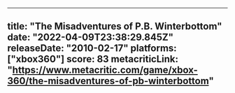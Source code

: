 
---
title: "The Misadventures of P.B. Winterbottom"
date: "2022-04-09T23:38:29.845Z"
releaseDate: "2010-02-17"
platforms: ["xbox360"]
score: 83
metacriticLink: "https://www.metacritic.com/game/xbox-360/the-misadventures-of-pb-winterbottom"
---

